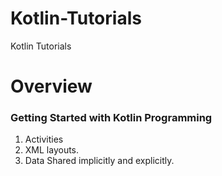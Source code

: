 # Kotlin-Tutorials
Kotlin Tutorials

# Overview

### Getting Started with Kotlin Programming
1. Activities
2. XML layouts.
3. Data Shared implicitly and explicitly.
